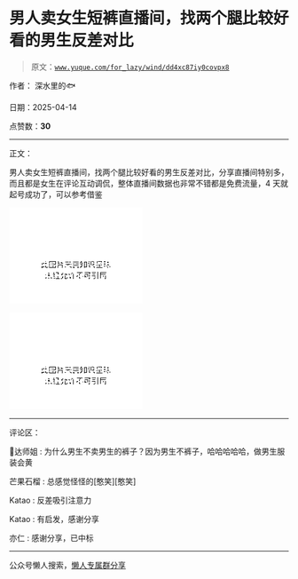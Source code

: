 # 男人卖女生短裤直播间，找两个腿比较好看的男生反差对比

> 原文：[`www.yuque.com/for_lazy/wind/dd4xc87iy0covpx8`](https://www.yuque.com/for_lazy/wind/dd4xc87iy0covpx8)

作者： 深水里的🐟

日期：2025-04-14

点赞数：**30**

* * *

正文：

男人卖女生短裤直播间，找两个腿比较好看的男生反差对比，分享直播间特别多，而且都是女生在评论互动调侃，整体直播间数据也非常不错都是免费流量，4 天就起号成功了，可以参考借鉴

![](img/6210dfe6af1ef27f1d7ac6a03bce4778.png "None")

![](img/444f665cf68f31804baad04039d07613.png "None")

* * *

评论区：

🌊达师姐 : 为什么男生不卖男生的裤子？因为男生不裤子，哈哈哈哈哈，做男生服装会黄

芒果石榴 : 总感觉怪怪的[憨笑][憨笑]

Katao : 反差吸引注意力

Katao : 有启发，感谢分享

亦仁 : 感谢分享，已中标

* * *

公众号懒人搜索，[懒人专属群分享](https://lazybook.fun/#/blog/group)
